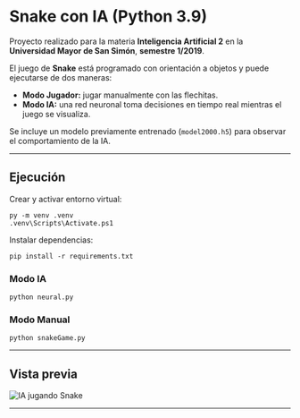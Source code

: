 # Snake con IA (Python 3.9)

Proyecto realizado para la materia **Inteligencia Artificial 2** en la **Universidad Mayor de San Simón**, **semestre 1/2019**.

El juego de **Snake** está programado con orientación a objetos y puede ejecutarse de dos maneras:
- **Modo Jugador:** jugar manualmente con las flechitas.
- **Modo IA:** una red neuronal toma decisiones en tiempo real mientras el juego se visualiza.

Se incluye un modelo previamente entrenado (`model2000.h5`) para observar el comportamiento de la IA.

---

## Ejecución

Crear y activar entorno virtual:

    py -m venv .venv
    .venv\Scripts\Activate.ps1

Instalar dependencias:

    pip install -r requirements.txt

### Modo IA
    python neural.py

### Modo Manual
    python snakeGame.py

---

## Vista previa

![IA jugando Snake](media/neural_snake.gif)

---
